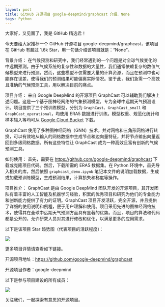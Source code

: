 ```yaml
---
layout: post
title: GitHub 开源项目 google-deepmind/graphcast 介绍，None
tags: Python
---
```


大家好，又见面了，我是 GitHub 精选君！

今天要给大家推荐一个 GitHub 开源项目 google-deepmind/graphcast，该项目在 GitHub 有超过 1.6k Star，用一句话介绍该项目就是：“None”。





背景介绍：
在气候预测和研究中，我们经常遇到的一个问题是对全球气候变化的中远期预测。由于气候系统的复杂性和数据的大量性，我们通常依赖复杂的数值气候模型来进行预测。然而，这些模型不仅需要大量的计算资源，而且在预测中也可能存在误差，使得我们的预测结果可能偏离实际情况。鉴于此，我们急需一个高效且准确的气候预测工具，用以解决目前的痛点。

项目介绍：
来自 Google DeepMind 的开源项目 GraphCast 可以辅助我们解决上述问题。这是一个基于图神经网络的气象预测模型，专为全球中远期天气预测设计。项目提供了三个预训练模型，分别为 `GraphCast`、`GraphCast_small` 和 `GraphCast_operational`，均使用 ERA5 数据进行训练。模型权重、规范化统计和样本输入等均可从 [Google Cloud Bucket](https://console.cloud.google.com/storage/browser/dm_graphcast) 下载。

GraphCast 使用了多种图神经网络（GNN）技术，并对网格和三角形网格进行转换，可以有效地从输入的网格数据中生成节点和边向量特征，并将节点输出向量返回到多级网格数据。所有这些特性让 GraphCast 成为一种高效且富有创新的气候预测工具。

如何使用：
首先，需要在 https://github.com/google-deepmind/graphcast 下载或克隆项目代码。然后，下载所需的 ERA5 数据集。在 Python 环境中，首先导入相关的库，然后依照 `graphcast_demo.ipynb` 笔记本文件的说明加载数据，生成或加载预训练模型，生成预测结果，计算损失和梯度等操作。

项目推介：
GraphCast 是由 Google DeepMind 团队开发的开源项目，其开发团队有着丰富的人工智能及机器学习经验，积累的优秀项目和研究为他们的专业能力和创新能力提供了有力的证明。GraphCast 项目开发活跃，完全开源，并且提供了详细的使用说明和例程，便于用户理解和使用。项目采用先进的图神经网络技术，使得其在全球中远期天气预测方面具有显著的优势。而且，项目的算法和代码都是公开的，允许研究人员对其进行修改和优化，以满足更多的应用需求。


以下是该项目 Star 趋势图（代表项目的活跃程度）：

![](https://api.star-history.com/svg?repos=google-deepmind/graphcast&type=Timeline)

更多项目详情请查看如下链接。

开源项目地址：https://github.com/google-deepmind/graphcast 

开源项目作者：google-deepmind

以下是参与项目建设的所有成员：

![](https://contrib.rocks/image?repo=google-deepmind/graphcast)

关注我们，一起探索有意思的开源项目。

